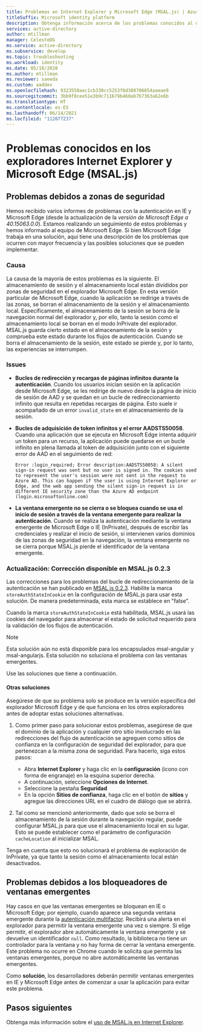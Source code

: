 ```yaml
---
title: Problemas en Internet Explorer y Microsoft Edge (MSAL.js) | Azure
titleSuffix: Microsoft identity platform
description: Obtenga información acerca de los problemas conocidos al usar la biblioteca de autenticación de Microsoft para JavaScript (MSAL.js) con Internet Explorer y Microsoft Edge.
services: active-directory
author: mtillman
manager: CelesteDG
ms.service: active-directory
ms.subservice: develop
ms.topic: troubleshooting
ms.workload: identity
ms.date: 05/18/2020
ms.author: mtillman
ms.reviewer: saeeda
ms.custom: aaddev
ms.openlocfilehash: 9323558aec1cb330cc5253f8d380706854aaeae9
ms.sourcegitcommit: 3bb9f8cee51e3b9c711679b460ab7b7363a62e6b
ms.translationtype: HT
ms.contentlocale: es-ES
ms.lasthandoff: 06/14/2021
ms.locfileid: "112077237"
---
```

# <a name="known-issues-on-internet-explorer-and-microsoft-edge-browsers-msaljs"></a>Problemas conocidos en los exploradores Internet Explorer y Microsoft Edge (MSAL.js)

## <a name="issues-due-to-security-zones"></a>Problemas debidos a zonas de seguridad
Hemos recibido varios informes de problemas con la autenticación en IE y Microsoft Edge (desde la actualización de la *versión de Microsoft Edge a 40.15063.0.0*). Estamos realizando un seguimiento de estos problemas y hemos informado al equipo de Microsoft Edge. Si bien Microsoft Edge trabaja en una solución, aquí tiene una descripción de los problemas que ocurren con mayor frecuencia y las posibles soluciones que se pueden implementar.

### <a name="cause"></a>Causa
La causa de la mayoría de estos problemas es la siguiente. El almacenamiento de sesión y el almacenamiento local están divididos por zonas de seguridad en el explorador Microsoft Edge. En esta versión particular de Microsoft Edge, cuando la aplicación se redirige a través de las zonas, se borran el almacenamiento de la sesión y el almacenamiento local. Específicamente, el almacenamiento de la sesión se borra de la navegación normal del explorador y, por ello, tanto la sesión como el almacenamiento local se borran en el modo InPrivate del explorador. MSAL.js guarda cierto estado en el almacenamiento de la sesión y comprueba este estado durante los flujos de autenticación. Cuando se borra el almacenamiento de la sesión, este estado se pierde y, por lo tanto, las experiencias se interrumpen.

### <a name="issues"></a>Issues

- **Bucles de redirección y recargas de páginas infinitos durante la autenticación**. Cuando los usuarios inician sesión en la aplicación desde Microsoft Edge, se les redirige de nuevo desde la página de inicio de sesión de AAD y se quedan en un bucle de redireccionamiento infinito que resulta en repetidas recargas de página. Esto suele ir acompañado de un error `invalid_state` en el almacenamiento de la sesión.

- **Bucles de adquisición de token infinitos y el error AADSTS50058**. Cuando una aplicación que se ejecuta en Microsoft Edge intenta adquirir un token para un recurso, la aplicación puede quedarse en un bucle infinito en plena llamada al token de adquisición junto con el siguiente error de AAD en el seguimiento de red:

    `Error :login_required; Error description:AADSTS50058: A silent sign-in request was sent but no user is signed in. The cookies used to represent the user's session were not sent in the request to Azure AD. This can happen if the user is using Internet Explorer or Edge, and the web app sending the silent sign-in request is in different IE security zone than the Azure AD endpoint (login.microsoftonline.com)`

- **La ventana emergente no se cierra o se bloquea cuando se usa el inicio de sesión a través de la ventana emergente para realizar la autenticación**. Cuando se realiza la autenticación mediante la ventana emergente de Microsoft Edge o IE (InPrivate), después de escribir las credenciales y realizar el inicio de sesión, si intervienen varios dominios de las zonas de seguridad en la navegación, la ventana emergente no se cierra porque MSAL.js pierde el identificador de la ventana emergente.  

### <a name="update-fix-available-in-msaljs-023"></a>Actualización: Corrección disponible en MSAL.js 0.2.3
Las correcciones para los problemas del bucle de redireccionamiento de la autenticación se han publicado en [MSAL.js 0.2.3](https://github.com/AzureAD/microsoft-authentication-library-for-js/releases). Habilite la marca `storeAuthStateInCookie` en la configuración de MSAL.js para usar esta solución. De manera predeterminada, esta marca se establece en "false".

Cuando la marca `storeAuthStateInCookie` está habilitada, MSAL.js usará las cookies del navegador para almacenar el estado de solicitud requerido para la validación de los flujos de autenticación.

> [!NOTE]
> Esta solución aún no está disponible para los encapsulados msal-angular y msal-angularjs. Esta solución no soluciona el problema con las ventanas emergentes.

Use las soluciones que tiene a continuación.

#### <a name="other-workarounds"></a>Otras soluciones
Asegúrese de que su problema solo se produce en la versión específica del explorador Microsoft Edge y de que funciona en los otros exploradores antes de adoptar estas soluciones alternativas.  
1. Como primer paso para solucionar estos problemas, asegúrese de que el dominio de la aplicación y cualquier otro sitio involucrado en las redirecciones del flujo de autenticación se agreguen como sitios de confianza en la configuración de seguridad del explorador, para que pertenezcan a la misma zona de seguridad.
Para hacerlo, siga estos pasos:
    - Abra **Internet Explorer** y haga clic en la **configuración** (icono con forma de engranaje) en la esquina superior derecha.
    - A continuación, seleccione **Opciones de Internet**.
    - Seleccione la pestaña **Seguridad**
    - En la opción **Sitios de confianza**, haga clic en el botón de **sitios** y agregue las direcciones URL en el cuadro de diálogo que se abrirá.

2. Tal como se mencionó anteriormente, dado que solo se borra el almacenamiento de la sesión durante la navegación regular, puede configurar MSAL.js para que use el almacenamiento local en su lugar. Esto se puede establecer como el parámetro de configuración `cacheLocation` al inicializar MSAL.

Tenga en cuenta que esto no solucionará el problema de exploración de InPrivate, ya que tanto la sesión como el almacenamiento local están desactivados.

## <a name="issues-due-to-popup-blockers"></a>Problemas debidos a los bloqueadores de ventanas emergentes

Hay casos en que las ventanas emergentes se bloquean en IE o Microsoft Edge; por ejemplo, cuando aparece una segunda ventana emergente durante la [autenticación multifactor](../authentication/concept-mfa-howitworks.md). Recibirá una alerta en el explorador para permitir la ventana emergente una vez o siempre. Si elige permitir, el explorador abre automáticamente la ventana emergente y se devuelve un identificador `null`. Como resultado, la biblioteca no tiene un controlador para la ventana y no hay forma de cerrar la ventana emergente. Este problema no ocurre en Chrome cuando le solicita que permita las ventanas emergentes, porque no abre automáticamente las ventanas emergentes.

Como **solución**, los desarrolladores deberán permitir ventanas emergentes en IE y Microsoft Edge antes de comenzar a usar la aplicación para evitar este problema.

## <a name="next-steps"></a>Pasos siguientes
Obtenga más información sobre el [uso de MSAL.js en Internet Explorer](msal-js-use-ie-browser.md).
